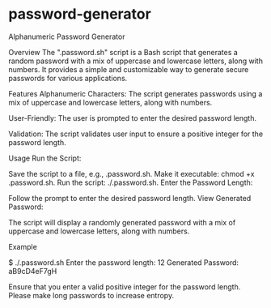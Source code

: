 # password-generator

Alphanumeric Password Generator

Overview
The ".password.sh" script is a Bash script that generates a random password with a mix of uppercase and lowercase letters, along with numbers. It provides a simple and customizable way to generate secure passwords for various applications.

Features
Alphanumeric Characters: The script generates passwords using a mix of uppercase and lowercase letters, along with numbers.

User-Friendly: The user is prompted to enter the desired password length.

Validation: The script validates user input to ensure a positive integer for the password length.

Usage
Run the Script:

Save the script to a file, e.g., .password.sh.
Make it executable: chmod +x .password.sh.
Run the script: ./.password.sh.
Enter the Password Length:

Follow the prompt to enter the desired password length.
View Generated Password:

The script will display a randomly generated password with a mix of uppercase and lowercase letters, along with numbers.

Example

$ ./.password.sh
Enter the password length: 12
Generated Password: aB9cD4eF7gH

Ensure that you enter a valid positive integer for the password length. Please make long passwords to increase entropy.
